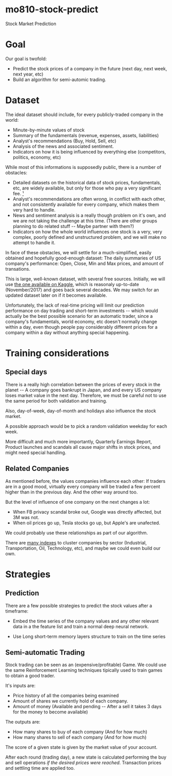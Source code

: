 # mo810-stock-predict
Stock Market Prediction

# Goal

Our goal is twofold:
- Predict the stock prices of a company in the future (next day, next week, next year, etc)
- Build an algorithm for semi-automic trading.

# Dataset

The ideal dataset should include, for every publicly-traded company in the world:
- Minute-by-minute values of stock
- Summary of the fundamentals (revenue, expenses, assets, liabilities)
- Analyst's recommendations (Buy, Hold, Sell, etc)
- Analysis of the news and associated sentiment.
- Indicators on how it is being influenced by everything else (competitors, politics, economy, etc)

While most of this informations is supposedly public, there is a number of obstacles:

- Detailed datasets on the historical data of stock prices, fundamentals, etc, are widely available, but only for those who pay a very significant fee. [¹](https://quantquote.com/historical-stock-data)
- Analyst's recommendations are often wrong, in conflict with each other, and not consistently available for every company, which makes them very hard to handle.
- News and sentiment analysis is a really though problem on it's own, and we are not taking the challenge at this time. (There are other groups planning to do related stuff -- Maybe partner with them?)
- Indicators on how the whole world influences one stock is a very, very complex, poorly defined and unstructured problem, and we will make no attempt to handle it.

In face of these obstacles, we will settle for a much-simplified, easily obtained and hopefully good-enough dataset: The daily summaries of US company's performance: Open, Close, Min and Max prices, and amount of transations.

This is large, well-known dataset, with several free sources. Initially, we will use [the one available on Kaggle](https://www.kaggle.com/borismarjanovic/price-volume-data-for-all-us-stocks-etfs), which is reasonaly up-to-date (November/2017) and goes back several decades. We may switch for an updated dataset later on if it becomes available.

Unfortunately, the lack of real-time pricing will limit our prediction performance on day trading and short-term investments -- which would actually be the best possible scenario for an automatic trader, since a company's fundamentals, world economy, etc doesn't normally change within a day, even though people pay considerably different prices for a company within a day without anything special happening.


# Training considerations

## Special days

There is a really high correlation between the prices of every stock in the planet -- A company goes bankrupt in Japan, and and every US company loses market value in the next day. Therefore, we must be careful not to use the same period for both validation and training. 

Also, day-of-week, day-of-month and holidays also influence the stock market. 

A possible approach would be to pick a random validation weekday for each week.

More difficult and much more importantly, Quarterly Earnings Report, Product launches and scandals all cause major shifts in stock prices, and might need special handling.

## Related Companies

As mentioned before, the values companies influence each other: If traders are in a good mood, virtually every company will be traded a few percent higher than in the previous day. And the other way around too.

But the level of influence of one company on the next changes a lot: 
- When FB privacy scandal broke out, Google was directly affected, but 3M was not.
- When oil prices go up, Tesla stocks go up, but Apple's are unafected.

We could probably use these relationships as part of our algorithm.

There are [many indexes](https://www.nasdaq.com/markets/indices/sector-indices.aspx) to cluster companies by sector (Industrial, Transportation, Oil, Technology, etc), and maybe we could even build our own.

# Strategies

## Prediction
There are a few possible strategies to predict the stock values after a timeframe:
- Embed the time series of the company values and any other relevant data in a the feature list and train a normal deep neural network.

- Use Long short-term memory layers structure to train on the time series

## Semi-automatic Trading

Stock trading can be seen as an (expensive/profitable) Game.
We could use the same Reinforcement Learning techniques tipically used to train games to obtain a good trader.

It's inputs are:
- Price history of all the companies being examined
- Amount of shares we currently hold of each company.
- Amount of money (Available and pending -- After a sell it takes 3 days for the money to become available)

The outputs are:
- How many shares to buy of each company (And for how much)
- How many shares to sell of each company (And for how much)

The score of a given state is given by the market value of your account.

After each round (trading day), a new state is calculated performing the buy and sell operations _if the desired prices were reached_. Transaction prices and settling time are applied too.
